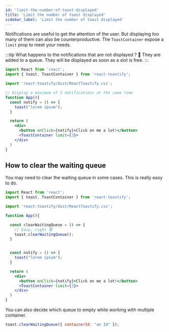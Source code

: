 ```yaml
---
id: 'limit-the-number-of-toast-displayed'
title: 'Limit the number of toast displayed'
sidebar_label: 'Limit the number of toast displayed'
---
```


Notifications are useful to get the attention of the user. But displaying too many of them can also be counterproductive.
The `ToastContainer` expose a `limit` prop to meet your needs.

:::tip What happens to the notifications that are not displayed ? 🧐
  They are added to a queue. They will be displayed as soon as a slot is free.
:::

```jsx
import React from 'react';
import { toast, ToastContainer } from 'react-toastify';

import 'react-toastify/dist/ReactToastify.css';

// Display a maximum of 3 notifications at the same time
function App(){
  const notify = () => {
    toast("lorem ipsum");
  }

  return (
    <div>
      <button onClick={notify}>Click on me a lot!</button>
      <ToastContainer limit={3}>
    </div>
  )
}
```

## How to clear the waiting queue

You may need to clear the waiting queue in some cases. This is really easy to do.

```jsx
import React from 'react';
import { toast, ToastContainer } from 'react-toastify';

import 'react-toastify/dist/ReactToastify.css';

function App(){

  const clearWaitingQueue = () => {
    // Easy, right 😎
    toast.clearWaitingQueue();
  }


  const notify = () => {
    toast("lorem ipsum");
  }

  return (
    <div>
      <button onClick={notify}>Click on me a lot!</button>
      <ToastContainer limit={3}>
    </div>
  )
}
```

You can also decide which queue to empty while working with multiple container.

```jsx
toast.clearWaitingQueue({ containerId: "an Id" });
```


